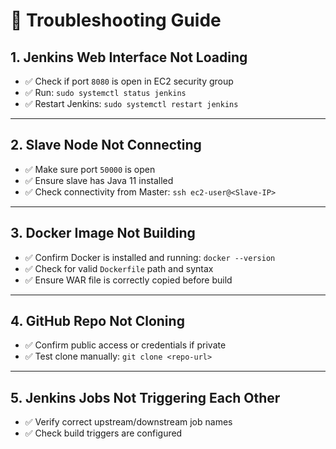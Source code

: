 # 🔧 Troubleshooting Guide

## 1. Jenkins Web Interface Not Loading
- ✅ Check if port `8080` is open in EC2 security group
- ✅ Run: `sudo systemctl status jenkins`
- ✅ Restart Jenkins: `sudo systemctl restart jenkins`

---

## 2. Slave Node Not Connecting
- ✅ Make sure port `50000` is open
- ✅ Ensure slave has Java 11 installed
- ✅ Check connectivity from Master: `ssh ec2-user@<Slave-IP>`

---

## 3. Docker Image Not Building
- ✅ Confirm Docker is installed and running: `docker --version`
- ✅ Check for valid `Dockerfile` path and syntax
- ✅ Ensure WAR file is correctly copied before build

---

## 4. GitHub Repo Not Cloning
- ✅ Confirm public access or credentials if private
- ✅ Test clone manually: `git clone <repo-url>`

---

## 5. Jenkins Jobs Not Triggering Each Other
- ✅ Verify correct upstream/downstream job names
- ✅ Check build triggers are configured
